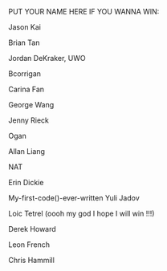 
PUT YOUR NAME HERE IF YOU WANNA WIN:

Jason Kai

Brian Tan

Jordan DeKraker, UWO

Bcorrigan

Carina Fan

George Wang

Jenny Rieck

Ogan

Allan Liang

NAT

Erin Dickie

My-first-code()-ever-written Yuli Jadov

Loic Tetrel (oooh my god I hope I will win !!!)

Derek Howard

Leon French

Chris Hammill

